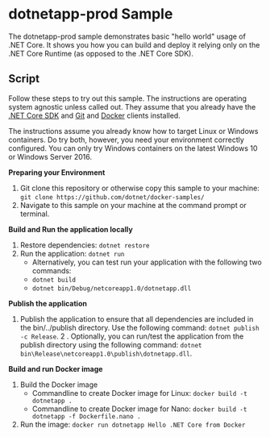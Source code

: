 dotnetapp-prod Sample
=====================

The dotnetapp-prod sample demonstrates basic "hello world" usage of .NET Core. It shows you how you can build and deploy it relying only on the .NET Core Runtime (as opposed to the .NET Core SDK).

Script
------

Follow these steps to try out this sample. The instructions are operating system agnostic unless called out. They assume that you already have the [.NET Core SDK](https://dot.net/core) and [Git](https://git-scm.com/downloads) and [Docker](https://www.docker.com/products/docker) clients installed.

The instructions assume you already know how to target Linux or Windows containers. Do try both, however, you need your environment correctly configured. You can only try Windows containers on the latest Windows 10 or Windows Server 2016.

**Preparing your Environment**

1. Git clone this repository or otherwise copy this sample to your machine: `git clone https://github.com/dotnet/docker-samples/`
2. Navigate to this sample on your machine at the command prompt or terminal.

**Build and Run the application locally**

1. Restore dependencies: `dotnet restore`
2. Run the application: `dotnet run`
   - Alternatively, you can test run your application with the following two commands:
   - `dotnet build`
   - `dotnet bin/Debug/netcoreapp1.0/dotnetapp.dll`

**Publish the application**

1. Publish the application to ensure that all dependencies are included in the bin/../publish directory. Use the following command: `dotnet publish -c Release`.
2 . Optionally, you can run/test the application from the publish directory using the following command: `dotnet bin\Release\netcoreapp1.0\publish\dotnetapp.dll`. 

**Build and run Docker image**

1. Build the Docker image
   - Commandline to create Docker image for Linux: `docker build -t dotnetapp .`
   - Commandline to create Docker image for Nano: `docker build -t dotnetapp -f Dockerfile.nano .`
2. Run the image: `docker run dotnetapp Hello .NET Core from Docker`
